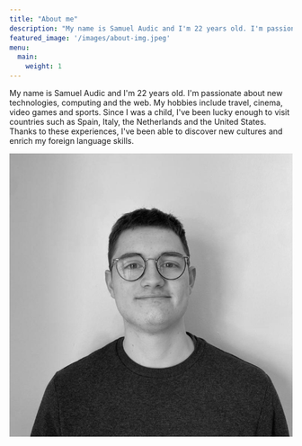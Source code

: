 ```yaml
---
title: "About me"
description: "My name is Samuel Audic and I'm 22 years old. I'm passionate about new technologies, computing and the web."
featured_image: '/images/about-img.jpeg'
menu:
  main:
    weight: 1
---
```


My name is Samuel Audic and I'm 22 years old. I'm passionate about new technologies, computing and the web. My hobbies include travel, cinema, video games and sports.
Since I was a child, I've been lucky enough to visit countries such as Spain, Italy, the Netherlands and the United States. Thanks to these experiences, I've been able to discover new cultures and enrich my foreign language skills.

![Samuel AUDIC](images/pp2023.jpg)